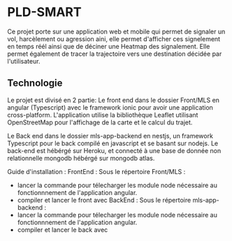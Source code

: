 # PLD-SMART

Ce projet porte sur une application web et mobile qui permet de signaler un vol, harcèlement ou agression aini, elle permet d'afficher ces signelement en temps réél ainsi que de déciner une Heatmap des signalement. Elle permet également de tracer la trajectoire vers une destination décidée par l'utilisateur.

## Technologie

Le projet est divisé en 2 partie:
Le front end dans le dossier Front/MLS en angular (Typescript) avec le framework ionic pour avoir une application cross-platform. L'application utilise la bibliothèque Leaflet utilisant OpenStreetMap pour l'affichage de la carte et le calcul du trajet.

Le Back end dans le dossier mls-app-backend en nestjs, un framework Typescript pour le back compilé en javascript et se basant sur nodejs. Le back-end est hébérgé sur Heroku, et connecté à une base de donnée non relationnelle mongodb hébérgé sur mongodb atlas.

Guide d'installation : 
FrontEnd : 
Sous le répertoire Front/MLS :
  - lancer la commande <npm install> pour télecharger les module node nécessaire au fonctionnnement de l'application angular.
  - compiler et lancer le front avec <ionic serve>
BackEnd :
Sous le répertoire mls-app-backend :
  - lancer la commande <npm install> pour télecharger les module node nécessaire au fonctionnnement de l'application angular.
  - compiler et lancer le back avec <npm run start>

